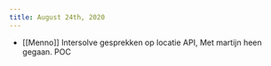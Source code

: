 ```yaml
---
title: August 24th, 2020
---
```


- [[Menno]] Intersolve gesprekken op locatie API, Met martijn heen gegaan. POC 
